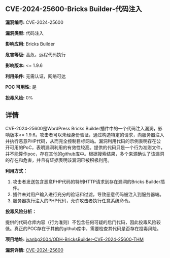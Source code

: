 ## CVE-2024-25600-Bricks Builder-代码注入

**漏洞编号:** CVE-2024-25600

**漏洞类型:** 代码注入

**影响应用:** Bricks Builder

**危害等级:** 高危，远程代码执行

**影响版本:** <= 1.9.6

**利用条件:** 无需认证，网络可达

**POC 可用性:** 是

**投毒风险:** 0%

## 详情

CVE-2024-25600是WordPress Bricks Builder插件中的一个代码注入漏洞，影响版本<= 1.9.6。攻击者可以未经身份验证，通过构造特定的请求，向服务器注入并执行恶意PHP代码，从而完全控制目标网站。漏洞利用代码的示例表明存在公开可用的PoC，表明漏洞利用的有效性较高。提供的代码只是一个行为准则文件，并不能算作poc，存在其他的github库中。根据搜索结果，多个来源确认了该漏洞的存在和危害，并且有证据表明该漏洞已被积极利用。

**利用方式：**

1.  攻击者发送包含恶意PHP代码的特制HTTP请求到存在漏洞的Bricks Builder插件。
2.  插件未对用户输入进行充分的验证和过滤，导致恶意代码被注入到服务器端。
3.  服务器执行注入的PHP代码，允许攻击者执行任意系统命令。

**投毒风险分析：**

提供的代码仓库内容（行为准则）不包含任何可疑的后门代码，因此投毒风险较低。真正的POC存在于其他的github库中，需要检查其代码是否存在投毒风险。

**项目地址:** [ivanbg2004/ODH-BricksBuilder-CVE-2024-25600-THM](https://github.com/ivanbg2004/ODH-BricksBuilder-CVE-2024-25600-THM)

**漏洞详情:** [CVE-2024-25600](https://nvd.nist.gov/vuln/detail/CVE-2024-25600)